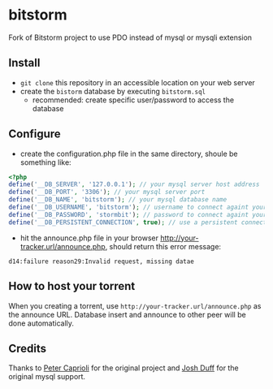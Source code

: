 # bitstorm
Fork of Bitstorm project to use PDO instead of mysql or mysqli extension

## Install
* `git clone` this repository in an accessible location on your web server
* create the `bistorm` database by executing `bitstorm.sql`
  * recommended: create specific user/password to access the database

## Configure
* create the configuration.php file in the same directory, shoule be something like:
```php
<?php
define('__DB_SERVER', '127.0.0.1'); // your mysql server host address
define('__DB_PORT', '3306'); // your mysql server port
define('__DB_NAME', 'bitstorm'); // your mysql database name
define('__DB_USERNAME', 'bitstorm'); // username to connect againt your mysql server
define('__DB_PASSWORD', 'stormbit'); // password to connect againt your mysql server
define('__DB_PERSISTENT_CONNECTION', true); // use a persistent connection (true) or not (false)
```
* hit the announce.php file in your browser http://your-tracker.url/announce.php, should return this error message:
```
d14:failure reason29:Invalid request, missing datae
```

## How to host your torrent
When you creating a torrent, use `http://your-tracker.url/announce.php` as the announce URL. Database insert and announce to other peer will be done automatically.

## Credits
Thanks to [Peter Caprioli](https://stormhub.org/tracker/) for the original project and [Josh Duff](https://github.com/TehShrike) for the original mysql support.
